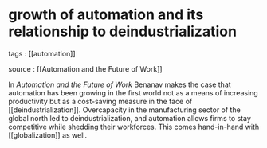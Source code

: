 # growth of automation and its relationship to deindustrialization

tags
: [[automation]]

source
: [[Automation and the Future of Work]]

In _Automation and the Future of Work_ Benanav makes the case that automation has been growing in the first world not as a means of increasing productivity but as a cost-saving measure in the face of [[deindustrialization]]. Overcapacity in the manufacturing sector of the global north led to deindustrialization, and automation allows firms to stay competitive while shedding their workforces. This comes hand-in-hand with [[globalization]] as well.
